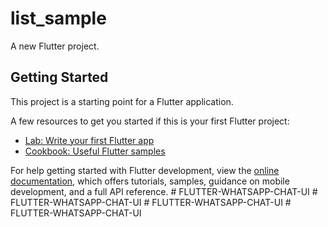 # list_sample

A new Flutter project.

## Getting Started

This project is a starting point for a Flutter application.

A few resources to get you started if this is your first Flutter project:

- [Lab: Write your first Flutter app](https://docs.flutter.dev/get-started/codelab)
- [Cookbook: Useful Flutter samples](https://docs.flutter.dev/cookbook)

For help getting started with Flutter development, view the
[online documentation](https://docs.flutter.dev/), which offers tutorials,
samples, guidance on mobile development, and a full API reference.
#   F L U T T E R - W H A T S A P P - C H A T - U I  
 #   F L U T T E R - W H A T S A P P - C H A T - U I  
 #   F L U T T E R - W H A T S A P P - C H A T - U I  
 #   F L U T T E R - W H A T S A P P - C H A T - U I  
 